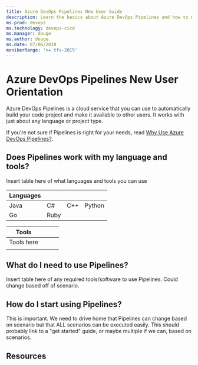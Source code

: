 ```yaml
---
title: Azure DevOps Pipelines New User Guide  
description: Learn the basics about Azure DevOps Pipelines and how to use it to automatically build and release code.
ms.prod: devops
ms.technology: devops-cicd
ms.manager: douge
ms.author: douge
ms.date: 07/06/2018
monikerRange: '>= tfs-2015'
---
```


# Azure DevOps Pipelines New User Orientation

Azure DevOps Pipelines is a cloud service that you can use to automatically build your code project and make it available to other users. It works with just about any language or project type.

If you're not sure if Pipelines is right for your needs, read [Why Use Azure DevOps Pipelines?](why-use-pipelines.md).

## Does Pipelines work with my language and tools?

Insert table here of what languages and tools you can use

| Languages          |                |               |            |
|--------------------|----------------|---------------|------------|
| Java               | C#             | C++           | Python     |
| Go                 | Ruby           |               |            |


| Tools               |             |            |            |
|---------------------|-------------|------------|------------|
| Tools here          |             |            |            |
|                     |             |            |            |


## What do I need to use Pipelines?


Insert table here of any required tools/software to use Pipelines. Could change based off of scenario.

## How do I start using Pipelines?

This is important. We need to drive home that Pipelines can change based on scenario but that ALL scenarios can be executed easily. This should probably link to a "get started" guide, or maybe multiple if we can, based on scenarios.

## Resources